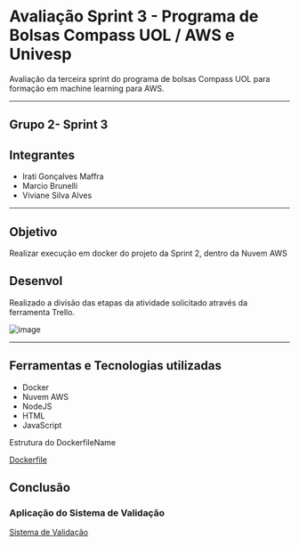 # Avaliação Sprint 3 - Programa de Bolsas Compass UOL / AWS e Univesp

Avaliação da terceira sprint do programa de bolsas Compass UOL para formação em machine learning para AWS.

***
## Grupo  2- Sprint 3

## Integrantes

- Irati Gonçalves Maffra
- Marcio Brunelli
- Viviane Silva Alves

***

##  Objetivo

Realizar execução em docker do projeto da Sprint 2, dentro da Nuvem AWS

##  Desenvol


Realizado a divisão das etapas da atividade solicitado através da ferramenta Trello.

![image](https://user-images.githubusercontent.com/117780664/226312264-4c6371e7-dd99-407e-8e68-9962a01334ed.png)

***
##  Ferramentas e Tecnologias utilizadas

- Docker
- Nuvem AWS
- NodeJS
- HTML
- JavaScript

Estrutura do DockerfileName

[Dockerfile](https://https://github.com/Compass-pb-aws-2023-Univesp/sprint-3-pb-aws-univesp/blob/grupo-2/Dockerfile)

## Conclusão

###   Aplicação do Sistema de Validação 

[Sistema de Validação](http://54.87.226.93:9000/)


